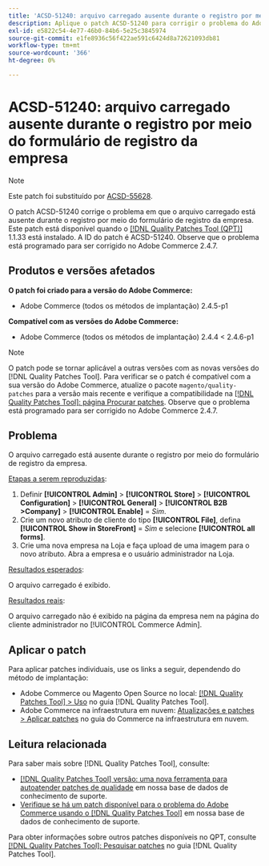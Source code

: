 ```yaml
---
title: 'ACSD-51240: arquivo carregado ausente durante o registro por meio do formulário de registro da empresa'
description: Aplique o patch ACSD-51240 para corrigir o problema do Adobe Commerce em que o arquivo carregado está ausente durante o registro por meio do formulário de registro da empresa.
exl-id: e5822c54-4e77-46b0-84b6-5e25c3845974
source-git-commit: e1fe8936c56f422ae591c6424d8a72621093db81
workflow-type: tm+mt
source-wordcount: '366'
ht-degree: 0%

---
```


# ACSD-51240: arquivo carregado ausente durante o registro por meio do formulário de registro da empresa

>[!NOTE]
>
>Este patch foi substituído por [ACSD-55628](/help/support-tools/patches-available-in-qpt-tool/v1-1-42/acsd-55628-upload-file-company-registration-form-replace-file-customer-attribute-storefront.md).

O patch ACSD-51240 corrige o problema em que o arquivo carregado está ausente durante o registro por meio do formulário de registro da empresa. Este patch está disponível quando o [[!DNL Quality Patches Tool (QPT)]](/help/announcements/adobe-commerce-announcements/magento-quality-patches-released-new-tool-to-self-serve-quality-patches.md) 1.1.33 está instalado. A ID do patch é ACSD-51240. Observe que o problema está programado para ser corrigido no Adobe Commerce 2.4.7.

## Produtos e versões afetados

**O patch foi criado para a versão do Adobe Commerce:**

* Adobe Commerce (todos os métodos de implantação) 2.4.5-p1

**Compatível com as versões do Adobe Commerce:**

* Adobe Commerce (todos os métodos de implantação) 2.4.4 &lt; 2.4.6-p1

>[!NOTE]
>
>O patch pode se tornar aplicável a outras versões com as novas versões do [!DNL Quality Patches Tool]. Para verificar se o patch é compatível com a sua versão do Adobe Commerce, atualize o pacote `magento/quality-patches` para a versão mais recente e verifique a compatibilidade na [[!DNL Quality Patches Tool]: página Procurar patches](<https://experienceleague.adobe.com/tools/commerce-quality-patches/index.html>). Observe que o problema está programado para ser corrigido no Adobe Commerce 2.4.7.

## Problema

O arquivo carregado está ausente durante o registro por meio do formulário de registro da empresa.

<u>Etapas a serem reproduzidas</u>:

1. Definir **[!UICONTROL Admin]** > **[!UICONTROL Store]** > **[!UICONTROL Configuration]** > **[!UICONTROL General]** > **[!UICONTROL B2B >Company]** > **[!UICONTROL Enable]** = *Sim*.
1. Crie um novo atributo de cliente do tipo **[!UICONTROL File]**, defina **[!UICONTROL Show in StoreFront]** = *Sim* e selecione **[!UICONTROL all forms]**.
1. Crie uma nova empresa na Loja e faça upload de uma imagem para o novo atributo.
Abra a empresa e o usuário administrador na Loja.

<u>Resultados esperados</u>:

O arquivo carregado é exibido.

<u>Resultados reais</u>:

O arquivo carregado não é exibido na página da empresa nem na página do cliente administrador no [!UICONTROL Commerce Admin].

## Aplicar o patch

Para aplicar patches individuais, use os links a seguir, dependendo do método de implantação:

* Adobe Commerce ou Magento Open Source no local: [[!DNL Quality Patches Tool] > Uso](https://experienceleague.adobe.com/docs/commerce-operations/tools/quality-patches-tool/usage.html) no guia [!DNL Quality Patches Tool].
* Adobe Commerce na infraestrutura em nuvem: [Atualizações e patches > Aplicar patches](https://experienceleague.adobe.com/docs/commerce-cloud-service/user-guide/develop/upgrade/apply-patches.html) no guia do Commerce na infraestrutura em nuvem.

## Leitura relacionada

Para saber mais sobre [!DNL Quality Patches Tool], consulte:

* [[!DNL Quality Patches Tool] versão: uma nova ferramenta para autoatender patches de qualidade](/help/announcements/adobe-commerce-announcements/magento-quality-patches-released-new-tool-to-self-serve-quality-patches.md) em nossa base de dados de conhecimento de suporte.
* [Verifique se há um patch disponível para o problema do Adobe Commerce usando o [!DNL Quality Patches Tool]](/help/support-tools/patches-available-in-qpt-tool/check-patch-for-magento-issue-with-magento-quality-patches.md) em nossa base de dados de conhecimento de suporte.

Para obter informações sobre outros patches disponíveis no QPT, consulte [[!DNL Quality Patches Tool]: Pesquisar patches](https://experienceleague.adobe.com/tools/commerce-quality-patches/index.html) no guia [!DNL Quality Patches Tool].
